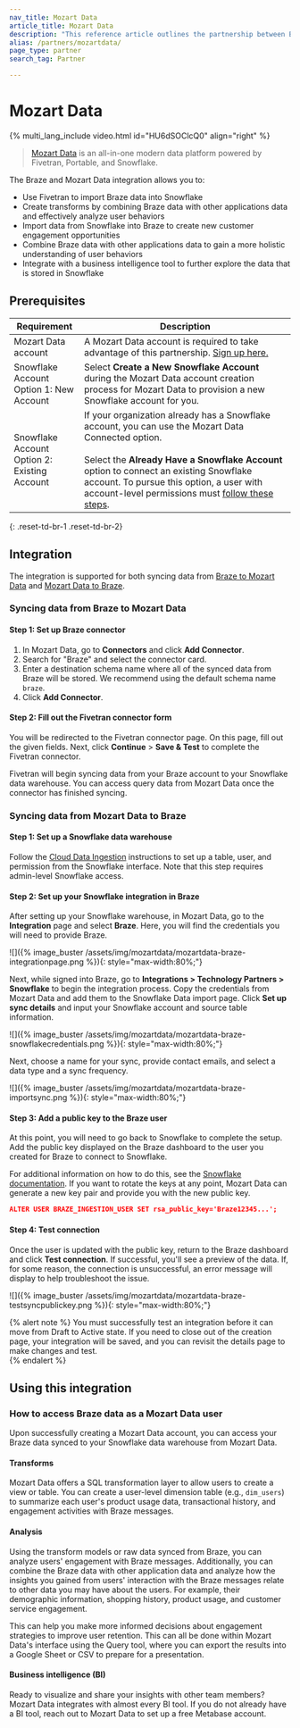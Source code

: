 ```yaml
---
nav_title: Mozart Data
article_title: Mozart Data
description: "This reference article outlines the partnership between Braze and Mozart Data, an all-in-one modern data platform, allowing you to use Fivetran to import data to Snowflake, create transforms, combine data, and more."
alias: /partners/mozartdata/
page_type: partner
search_tag: Partner

---
```


# Mozart Data

{% multi_lang_include video.html id="HU6dSOClcQ0" align="right" %}

> [Mozart Data](https://mozartdata.com/) is an all-in-one modern data platform powered by Fivetran, Portable, and Snowflake.

The Braze and Mozart Data integration allows you to:
- Use Fivetran to import Braze data into Snowflake
- Create transforms by combining Braze data with other applications data and effectively analyze user behaviors
- Import data from Snowflake into Braze to create new customer engagement opportunities
- Combine Braze data with other applications data to gain a more holistic understanding of user behaviors
- Integrate with a business intelligence tool to further explore the data that is stored in Snowflake

## Prerequisites

<style>
table th:nth-child(1) {
    width: 25%;
}
table th:nth-child(2) {
    width: 75%;
}
table td {
    word-break: break-word;
}
</style>

| Requirement | Description |
| ----------- | ----------- |
| Mozart Data account | A Mozart Data account is required to take advantage of this partnership. [Sign up here.](https://app.mozartdata.com/signup)|
| Snowflake Account<br>Option 1: New Account | Select **Create a New Snowflake Account** during the Mozart Data account creation process for Mozart Data to provision a new Snowflake account for you. |
| Snowflake Account<br>Option 2: Existing Account | If your organization already has a Snowflake account, you can use the Mozart Data Connected option.<br><br>Select the **Already Have a Snowflake Account** option to connect an existing Snowflake account. To pursue this option, a user with account-level permissions must [follow these steps](https://help.mozartdata.com/docs/setting-up-data-warehouse#existingsnowflakeaccount). |
{: .reset-td-br-1 .reset-td-br-2}

## Integration

The integration is supported for both syncing data from [Braze to Mozart Data](#syncing-data-from-braze-to-mozart-data) and [Mozart Data to Braze](#syncing-data-from-mozart-data-to-braze).

### Syncing data from Braze to Mozart Data

#### Step 1: Set up Braze connector

1. In Mozart Data, go to **Connectors** and click **Add Connector**.
2. Search for "Braze" and select the connector card.
3. Enter a destination schema name where all of the synced data from Braze will be stored. We recommend using the default schema name `braze`.
4. Click **Add Connector**.

#### Step 2: Fill out the Fivetran connector form

You will be redirected to the Fivetran connector page. On this page, fill out the given fields. Next, click **Continue** > **Save & Test** to complete the Fivetran connector.

Fivetran will begin syncing data from your Braze account to your Snowflake data warehouse. You can access query data from Mozart Data once the connector has finished syncing. 

### Syncing data from Mozart Data to Braze

#### Step 1: Set up a Snowflake data warehouse

Follow the [Cloud Data Ingestion](https://www.braze.com/docs/user_guide/data_and_analytics/user_data_collection/cloud_ingestion/snowflake/) instructions to set up a table, user, and permission from the Snowflake interface. Note that this step requires admin-level Snowflake access.

#### Step 2: Set up your Snowflake integration in Braze

After setting up your Snowflake warehouse, in Mozart Data, go to the **Integration** page and select **Braze**. Here, you will find the credentials you will need to provide Braze.

![]({% image_buster /assets/img/mozartdata/mozartdata-braze-integrationpage.png %}){: style="max-width:80%;"}

Next, while signed into Braze, go to **Integrations > Technology Partners > Snowflake** to begin the integration process. Copy the credentials from Mozart Data and add them to the Snowflake Data import page. Click **Set up sync details** and input your Snowflake account and source table information. 

![]({% image_buster /assets/img/mozartdata/mozartdata-braze-snowflakecredentials.png %}){: style="max-width:80%;"}

Next, choose a name for your sync, provide contact emails, and select a data type and a sync frequency. 

![]({% image_buster /assets/img/mozartdata/mozartdata-braze-importsync.png %}){: style="max-width:80%;"}

#### Step 3: Add a public key to the Braze user
At this point, you will need to go back to Snowflake to complete the setup. Add the public key displayed on the Braze dashboard to the user you created for Braze to connect to Snowflake.

For additional information on how to do this, see the [Snowflake documentation](https://docs.snowflake.com/en/user-guide/key-pair-auth.html). If you want to rotate the keys at any point, Mozart Data can generate a new key pair and provide you with the new public key.

```json
ALTER USER BRAZE_INGESTION_USER SET rsa_public_key='Braze12345...';
```

#### Step 4: Test connection

Once the user is updated with the public key, return to the Braze dashboard and click **Test connection**. If successful, you'll see a preview of the data. If, for some reason, the connection is unsuccessful, an error message will display to help troubleshoot the issue.

![]({% image_buster /assets/img/mozartdata/mozartdata-braze-testsyncpublickey.png %}){: style="max-width:80%;"}

{% alert note %}
You must successfully test an integration before it can move from Draft to Active state. If you need to close out of the creation page, your integration will be saved, and you can revisit the details page to make changes and test.  
{% endalert %}

## Using this integration

### How to access Braze data as a Mozart Data user
Upon successfully creating a Mozart Data account, you can access your Braze data synced to your Snowflake data warehouse from Mozart Data.

#### Transforms
Mozart Data offers a SQL transformation layer to allow users to create a view or table. You can create a user-level dimension table (e.g., `dim_users`) to summarize each user's product usage data, transactional history, and engagement activities with Braze messages. 

#### Analysis
Using the transform models or raw data synced from Braze, you can analyze users' engagement with Braze messages. Additionally, you can combine the Braze data with other application data and analyze how the insights you gained from users' interaction with the Braze messages relate to other data you may have about the users. For example,  their demographic information, shopping history, product usage, and customer service engagement. 

This can help you make more informed decisions about engagement strategies to improve user retention. This can all be done within Mozart Data's interface using the Query tool, where you can export the results into a Google Sheet or CSV to prepare for a presentation.

#### Business intelligence (BI)
Ready to visualize and share your insights with other team members? Mozart Data integrates with almost every BI tool. If you do not already have a BI tool, reach out to Mozart Data to set up a free Metabase account. 